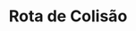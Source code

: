 ---
Numero: 512
title: Rota de Colisão
Autor: Robert Silverberg
Co-autor: 
Ano-de-Publicacao: 2000
Titulo-original: Collision Course
Tradutor: Alexandra Santos Tavares
Co-tradutor: 
Ano-de-edicao: 1961
alias: Robert-Silverberg
Autor2-alias: 
Tradutor1-alias: Alexandra-Santos-Tavares
Tradutor2-alias: 
Titulo-link: 512-Rota-de-Colisao
Capa: 
pags: 201
Capa-link: 
---